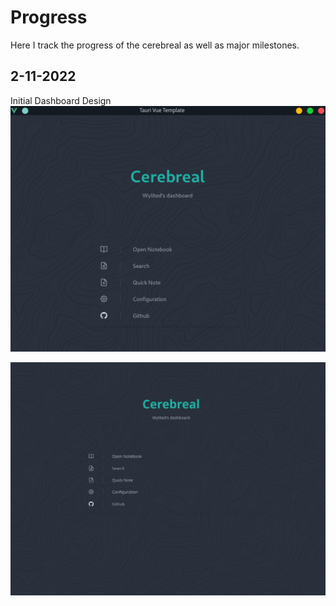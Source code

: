 # Progress

Here I track the progress of the cerebreal as well as major milestones. 

## 2-11-2022 
Initial Dashboard Design
![Dashboard prompt](./assets/app_ss.png "Dashboard prompt")

![Dashboard prompt on the web](./assets/web_ss.png "Dashboard prompt on the web")